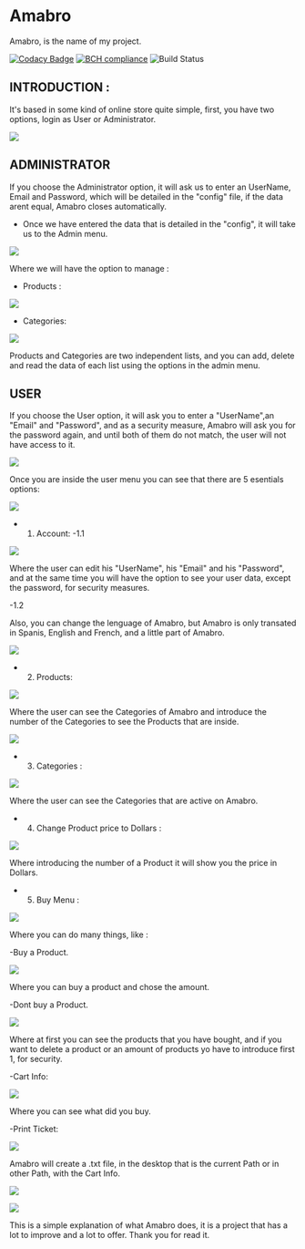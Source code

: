 # Amabro
Amabro, is the name of my project.

[![Codacy Badge](https://api.codacy.com/project/badge/Grade/2cdcac93880941f7a6f6ae9c6a267edd)](https://app.codacy.com/app/SergioGarcia-Wolframito/Amabro?utm_source=github.com&utm_medium=referral&utm_content=SergioGarcia-Wolframito/Amabro&utm_campaign=Badge_Grade_Dashboard)
[![BCH compliance](https://bettercodehub.com/edge/badge/SergioGarcia-Wolframito/practica_1?branch=master)](https://bettercodehub.com/)
![Build Status](https://travis-ci.com/SergioGarcia-Wolframito/Practica1.svg?token=4pzWBqKxhzCcdeSq886z&branch=master)





## INTRODUCTION : 

It's based in some kind of online store quite simple, first, you have two options, login as User or Administrator.

![](Amabro%20Screenshots/Menu.PNG)

## ADMINISTRATOR

If you choose the Administrator option, it will ask us to enter an UserName, Email and Password, which will be detailed in the "config" file, if the data arent equal, Amabro closes automatically.





- Once we have entered the data that is detailed in the "config", it will take us to the Admin menu.


![](Amabro%20Screenshots/AdminMenu.PNG)


Where we will have the option to manage : 

- Products :

![](Amabro%20Screenshots/AdminProduct.PNG)

- Categories:

![](Amabro%20Screenshots/AdminCategories.PNG)


Products and Categories are two independent lists, and you can add, delete and read the data of each list using the options in the admin menu.


## USER

If you choose the User option, it will ask you to enter a "UserName",an "Email" and "Password", and as a security measure, Amabro will ask you for the password again, and until both of them do not match, the user will not have access to it.

![](Amabro%20Screenshots/User1.PNG)

Once you are inside the user menu you can see that there are 5 esentials options:


![](Amabro%20Screenshots/INTERNACIONALIZACION_MENU.PNG)


- 1. Account: 
-1.1

![](Amabro%20Screenshots/UserAccount.PNG)


Where the user can edit his "UserName", his "Email" and his "Password", and at the same time you will have the option to see your user data, except the password, for security measures.

-1.2

Also, you can change the lenguage of Amabro, but Amabro is only transated in Spanis, English and French, and a little part of Amabro.

![](Amabro%20Screenshots/INTERNACIONALIZACION_2.PNG)
- 2. Products:

![](Amabro%20Screenshots/UserProduct1.PNG)

Where the user can see the Categories of Amabro and introduce the number of the Categories to see the Products that are inside.

![](Amabro%20Screenshots/UserProduct2.PNG)

- 3. Categories :

![](Amabro%20Screenshots/UserProduct1.PNG)

Where the user can see the Categories that are active on Amabro.

- 4. Change Product price to Dollars : 

![](Amabro%20Screenshots/Dollars.PNG)

Where introducing the number of a Product it will show you the price in Dollars.


- 5. Buy Menu :

![](Amabro%20Screenshots/BuyMenu.PNG)

Where you can do many things, like :

-Buy a Product.

![](Amabro%20Screenshots/BuyMenu1.PNG)

Where you can buy a product and chose the amount.

-Dont buy a Product.

![](Amabro%20Screenshots/BuyMenu2.PNG)

Where at first you can see the products that you have bought, and if you want to delete a product or an amount of products yo have to introduce first 1, for security.

-Cart Info:

![](Amabro%20Screenshots/BuyMenu3.PNG)

Where you can see what did you buy.

-Print Ticket:

![](Amabro%20Screenshots/BuyMenu4.PNG)

Amabro will create a .txt file, in the desktop that is the current Path or in other Path, with the Cart Info.

![](Amabro%20Screenshots/BuyMenu5.PNG)

![](Amabro%20Screenshots/BuyMenu6.PNG)



This is a simple explanation of what Amabro does, it is a project that has a lot to improve and a lot to offer.
Thank you for read it.


